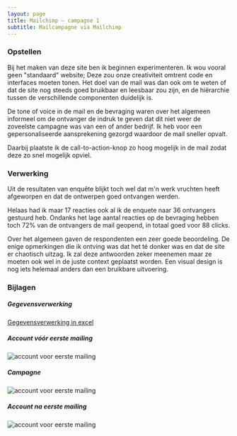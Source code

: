 ```yaml
---
layout: page
title: Mailchimp – campagne 1
subtitle: Mailcampagne via Mailchimp
---
```


### Opstellen

Bij het maken van deze site ben ik beginnen experimenteren. Ik wou vooral geen "standaard" website; Deze zou onze creativiteit omtrent code en interfaces moeten tonen. Het doel van de mail was dan ook om te weten of dat de site nog steeds goed bruikbaar en leesbaar zou zijn, en de hiërarchie tussen de verschillende componenten duidelijk is.

De tone of voice in de mail en de bevraging waren over het algemeen informeel om de ontvanger de indruk te geven dat dit niet weer de zoveelste campagne was van een of ander bedrijf. Ik heb voor een gepersonaliseerde aansprekening gezorgd waardoor de mail sneller opvalt.

Daarbij plaatste ik de call-to-action-knop zo hoog mogelijk in de mail zodat deze zo snel mogelijk opviel.

### Verwerking

Uit de resultaten van enquête blijkt toch wel dat m'n werk vruchten heeft afgeworpen en dat de ontwerpen goed ontvangen werden.

Helaas had ik maar 17 reacties ook al ik de enquete naar 36 ontvangers gestuurd heb. Ondanks het lage aantal reacties op de bevraging hebben toch 72% van de ontvangers de mail geopend, in totaal goed voor 88 clicks.

Over het algemeen gaven de respondenten een zeer goede beoordeling. De enige opmerkingen die ik ontving was dat het té donker was en dat de site er chaotisch uitzag. Ik zal deze antwoorden zeker meenemen maar ze moeten ook wel in de juste context geplaatst worden. Een visual design is nog iets helemaal anders dan een bruikbare uitvoering.

### Bijlagen

##### Gegevensverwerking

<a href="https://pgmgent-1920-students.github.io/case1-pgm-website-baas-pgm-lenndery/src/buscom/buscom_campagne1_evaluatie.xlsx" class="text-modern small btn-arrow-link" download>Gegevensverwerking in excel</a>

##### Account vóór eerste mailing

![account voor eerste mailing](https://pgmgent-1920-students.github.io/case1-pgm-website-baas-pgm-lenndery/src/buscom/mailchimp_account_voor.png)

##### Campagne

![account voor eerste mailing](https://pgmgent-1920-students.github.io/case1-pgm-website-baas-pgm-lenndery/src/buscom/mailchilmp_campagne.png)

##### Account na eerste mailing

![account voor eerste mailing](https://pgmgent-1920-students.github.io/case1-pgm-website-baas-pgm-lenndery/src/buscom/mailchimp_account_na.png)
